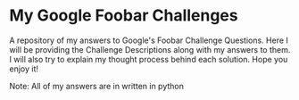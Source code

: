 # My Google Foobar Challenges
A repository of my answers to Google's Foobar Challenge Questions.
Here I will be providing the Challenge Descriptions along with my answers to them. I will also try to explain my thought process behind each solution. Hope you enjoy it!

Note: All of my answers are in written in python

